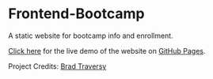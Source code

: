 # Frontend-Bootcamp
A static website for bootcamp info and enrollment.


[Click here](https://raaghavendrahm.github.io/Frontend-Bootcamp/) for the live demo  of the website on [GitHub Pages](https://pages.github.com/).

Project Credits: [Brad Traversy](https://github.com/bradtraversy)
